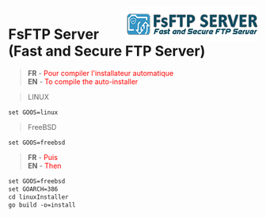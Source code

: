 <img src="img/logo.png" alt="FsFTP Server" title="FsFTP Server" align="right">
<h1>FsFTP Server (Fast and Secure FTP Server)</h1>

> <b>FR</b> - <font color="red">Pour compiler l'installateur automatique</font><br>
> <b>EN</b> - <font color="red">To compile the auto-installer</font><br>

> LINUX
```
set GOOS=linux
```

> FreeBSD
```
set GOOS=freebsd
```

> <b>FR</b> - <font color="red">Puis</font><br>
> <b>EN</b> - <font color="red">Then</font><br>

```
set GOOS=freebsd
set GOARCH=386
cd linuxInstaller
go build -o=install
```
